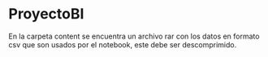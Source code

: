 # ProyectoBI
 En la carpeta content se encuentra un archivo rar con los datos en formato csv que son usados por el notebook, este debe ser descomprimido.
